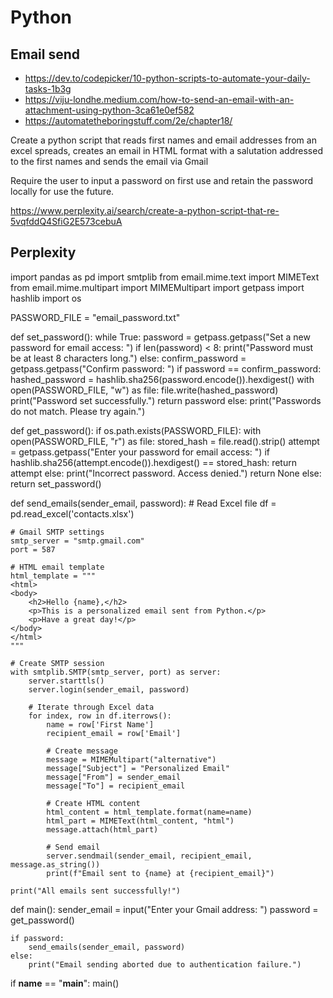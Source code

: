 # Python

## Email send

* https://dev.to/codepicker/10-python-scripts-to-automate-your-daily-tasks-1b3g
* https://viju-londhe.medium.com/how-to-send-an-email-with-an-attachment-using-python-3ca61e0ef582
* https://automatetheboringstuff.com/2e/chapter18/


Create a python script that reads first names and email addresses from an excel spreads, creates an email in HTML format with a salutation addressed to the first names and sends the email via Gmail

Require the user to input a password on first use and retain the password locally for use the future.

https://www.perplexity.ai/search/create-a-python-script-that-re-5vqfddQ4SfiG2E573cebuA

## Perplexity

import pandas as pd
import smtplib
from email.mime.text import MIMEText
from email.mime.multipart import MIMEMultipart
import getpass
import hashlib
import os

PASSWORD_FILE = "email_password.txt"

def set_password():
    while True:
        password = getpass.getpass("Set a new password for email access: ")
        if len(password) < 8:
            print("Password must be at least 8 characters long.")
        else:
            confirm_password = getpass.getpass("Confirm password: ")
            if password == confirm_password:
                hashed_password = hashlib.sha256(password.encode()).hexdigest()
                with open(PASSWORD_FILE, "w") as file:
                    file.write(hashed_password)
                print("Password set successfully.")
                return password
            else:
                print("Passwords do not match. Please try again.")

def get_password():
    if os.path.exists(PASSWORD_FILE):
        with open(PASSWORD_FILE, "r") as file:
            stored_hash = file.read().strip()
        attempt = getpass.getpass("Enter your password for email access: ")
        if hashlib.sha256(attempt.encode()).hexdigest() == stored_hash:
            return attempt
        else:
            print("Incorrect password. Access denied.")
            return None
    else:
        return set_password()

def send_emails(sender_email, password):
    # Read Excel file
    df = pd.read_excel('contacts.xlsx')

    # Gmail SMTP settings
    smtp_server = "smtp.gmail.com"
    port = 587

    # HTML email template
    html_template = """
    <html>
    <body>
        <h2>Hello {name},</h2>
        <p>This is a personalized email sent from Python.</p>
        <p>Have a great day!</p>
    </body>
    </html>
    """

    # Create SMTP session
    with smtplib.SMTP(smtp_server, port) as server:
        server.starttls()
        server.login(sender_email, password)
        
        # Iterate through Excel data
        for index, row in df.iterrows():
            name = row['First Name']
            recipient_email = row['Email']
            
            # Create message
            message = MIMEMultipart("alternative")
            message["Subject"] = "Personalized Email"
            message["From"] = sender_email
            message["To"] = recipient_email
            
            # Create HTML content
            html_content = html_template.format(name=name)
            html_part = MIMEText(html_content, "html")
            message.attach(html_part)
            
            # Send email
            server.sendmail(sender_email, recipient_email, message.as_string())
            print(f"Email sent to {name} at {recipient_email}")

    print("All emails sent successfully!")

def main():
    sender_email = input("Enter your Gmail address: ")
    password = get_password()
    
    if password:
        send_emails(sender_email, password)
    else:
        print("Email sending aborted due to authentication failure.")

if __name__ == "__main__":
    main()
